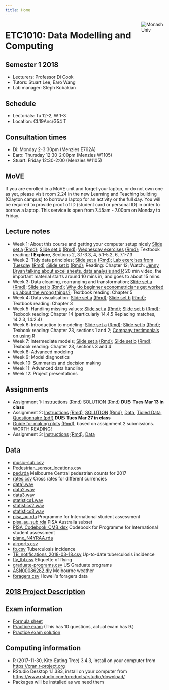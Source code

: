 ```yaml
---
title: Home
---
```


[<img src="img/M.png" style="max-width:15%;min-width:40px;float:right;" alt="Monash Univ" />](https://monash.edu)

# ETC1010: Data Modelling and Computing

## Semester 1 2018

- Lecturers: Professor Di Cook 
- Tutors: Stuart Lee, Earo Wang
- Lab manager: Steph Kobakian

## Schedule

- Lectorials: Tu 12-2, W 1-3 
- Location: CL19Anc/G54 T

## Consultation times

- Di: Monday 2-3:30pm (Menzies E762A)
- Earo: Thursday 12:30-2:00pm (Menzies W1105)
- Stuart: Friday 12:30-2:00 (Menzies W1105)

## MoVE

If you are enrolled in a MoVE unit and forget your laptop, or do not own one as yet, please visit room 2.24 in the new Learning and Teaching building (Clayton campus) to borrow a laptop for an activity or the full day. You will be required to provide proof of ID (student card or personal ID) in order to borrow a laptop. This service is open from 7.45am - 7.00pm on Monday to Friday.

## Lecture notes

- Week 1: About this course and getting your computer setup nicely [Slide set a](https://ebsmonash.shinyapps.io/lecture1a_intro/) [(Rmd)](lectures/lecture1a/lecture1a_intro.Rmd); [Slide set b](https://ebsmonash.shinyapps.io/lecture1b_intro/) [(Rmd)](lectures/lecture1b/lecture1b_intro.Rmd); [Wednesday exercises](https://ebsmonash.shinyapps.io/lecture1c_intro/) [(Rmd)](lectures/lecture1c/lecture1c_intro.Rmd); Textbook reading: __I Explore__, Sections 2, 3.1-3.3, 4, 5.1-5.2, 6, 7.1-7.3
- Week 2: Tidy data principles; [Slide set a](https://ebsmonash.shinyapps.io/lecture2a_tidydata/) [(Rmd)](lectures/lecture2a/lecture2a_tidydata.Rmd); [Lab exercises from Tuesday](lectures/Lab_exercises_week-2.html) [(Rmd)](lectures/Lab_exercises_week-2.Rmd) ;[Slide set b](https://ebsmonash.shinyapps.io/lecture2b_tidydata/) [(Rmd)](lectures/lecture2b/lecture2b_tidydata.Rmd); Reading: Chapter 12; Watch: [Jenny Bryan talking about excel sheets, data analysis and R](https://channel9.msdn.com/Events/useR-international-R-User-conference/useR2016/jailbreakr-Get-out-of-Excel-free) 20 min video, the important material starts around 10 mins in, and goes to about 15 mins.
- Week 3: Data cleaning, rearranging and transformation; [Slide set a](https://ebsmonash.shinyapps.io/lecture3a_wrangling/) [(Rmd)](lectures/lecture3a/lecture3a_wrangling.Rmd); [Slide set b](https://ebsmonash.shinyapps.io/lecture3b_wrangling/) [(Rmd)](lectures/lecture3b/lecture3b_wrangling.Rmd); [Why do beginner econometricians get worked up about the wrong things?](http://worthwhile.typepad.com/worthwhile_canadian_initi/2014/03/why-do-people-get-so-worked-about-linear-probability-models.html); Textbook reading: Chapter 5
- Week 4: Data visualisation: [Slide set a](https://ebsmonash.shinyapps.io/lecture4a_visualisation/) [(Rmd)](lectures/lecture4a/lecture4a_visualisation.Rmd); [Slide set b](https://ebsmonash.shinyapps.io/lecture4b_visualisation/) [(Rmd)](lectures/lecture4b/lecture4b_visualisation.Rmd); Textbook reading: Chapter 3
- Week 5: Handling missing values: [Slide set a](https://ebsmonash.shinyapps.io/lecture5a_missings/) [(Rmd)](lectures/lecture5a/lecture5a_missings.Rmd); [Slide set b](https://ebsmonash.shinyapps.io/lecture5b_recap/) [(Rmd)](lectures/lecture5b/lecture5b_recap.Rmd); Texbook reading: Chapter 14 (particularly 14.4.5 Replacing matches, 14.2.3, 14.2.4)
- Week 6: Introduction to modeling: [Slide set a](https://ebsmonash.shinyapps.io/lecture6a_models/) [(Rmd)](lectures/lecture6a/lecture6a_models.Rmd); [Slide set b](https://ebsmonash.shinyapps.io/lecture6b_models/) [(Rmd)](lectures/lecture6b/lecture6b_models.Rmd); Texbook reading: Chapter 23, sections 1 and 2; [Company testimonials on using R](https://github.com/ThinkR-open/companies-using-r)
- Week 7: Intermediate models; [Slide set a](https://ebsmonash.shinyapps.io/lecture7a_models/) [(Rmd)](lectures/lecture7a/lecture7a_models.Rmd); [Slide set  b](https://ebsmonash.shinyapps.io/lecture7b_models/) [(Rmd)](lectures/lecture7b/lecture7b_models.Rmd); Texbook reading: Chapter 23, sections 3 and 4
- Week 8: Advanced modeling
- Week 9: Model diagnostics
- Week 10: Summaries and decision making
- Week 11: Advanced data handling
- Week 12: Project presentations

## Assignments

- Assignment 1: [Instructions](assignments/assignment1.html) [(Rmd)](assignments/assignment1.Rmd) [SOLUTION](assignments/assignment1_solution.html) [(Rmd)](assignments/assignment1_solution.Rmd) **DUE: Tues Mar 13 in class**
- Assignment 2: [Instructions](assignments/assignment2.html) [(Rmd)](assignments/assignment2.Rmd), [SOLUTION](assignments/assignment2_solution.html) [(Rmd)](assignments/assignment2_solution.Rmd),  [Data](assignments/data/survey.csv), [Tidied Data](assignments/data/survey_tidy.csv), [Questionnaire (pdf)](assignments/class_survey.pdf)  **DUE: Tues Mar 27 in class**
- [Guide for making plots](assignments/assign2_blog.html) [(Rmd)](assignments/assign2_blog.Rmd), based on assignment 2 submissions. WORTH READING!
- Assignment 3: [Instructions](assignments/assignment3.html) [(Rmd)](assignments/assignment3.Rmd), [Data](assignments/data/Melbourne_housing_FULL.csv)

<!--
- [Peer evaluation assignments](assignments/assignment2_marking.csv) This is the team's assignment that you should evaluate, on reproducing and explanations. Enter your feedback in the "Assignment 2 peer evaluation" on ED. 
- You can download the Rmd and html for your evaluation here:
    - 5T: [Rmd](assignments/assignment2_submissions/5T/5T.Rmd) [html](assignments/assignment2_submissions/5T/5T.html)
    - BBC: [Rmd](assignments/assignment2_submissions/BBC/BBC.Rmd) [html](assignments/assignment2_submissions/BBC/BBC.html)
    - Black_4: [Rmd](assignments/assignment2_submissions/Black_4/Black_4.Rmd) [html](assignments/assignment2_submissions/Black_4/Black_4.html)
    - CJ: [Rmd](assignments/assignment2_submissions/CJ/CJ.Rmd) [html](assignments/assignment2_submissions/CJ/CJ.html)
    - Data Lads: [Rmd](assignments/assignment2_submissions/Data Lads/Data Lads.Rmd) [html](assignments/assignment2_submissions/Data Lads/Data Lads.html)
    - DQ: [Rmd](assignments/assignment2_submissions/DQ/DQ.Rmd) [html](assignments/assignment2_submissions/DQ/DQ.html)
    - ETC1010: [Rmd](assignments/assignment2_submissions/ETC1010/ETC1010.Rmd) [html](assignments/assignment2_submissions/ETC1010/ETC1010.html)
    - Group One: [Rmd](assignments/assignment2_submissions/Group-One/Group-One.Rmd) [html](assignments/assignment2_submissions/Group-One/Group-One.html)
    - Group1: [Rmd](assignments/assignment2_submissions/Group1/Group1.Rmd)
    - Group2: [Rmd](assignments/assignment2_submissions/Group2/Group2.rmd) [html](assignments/assignment2_submissions/Group2/Group2.html)
    - Group5: [Rmd](assignments/assignment2_submissions/Group5/Group5.Rmd) [html](assignments/assignment2_submissions/Group5/Group5.html)
    - GuangZongYaoZu: [Rmd](assignments/assignment2_submissions/GuangZongYaoZu/GuangZongYaoZu.Rmd) [html](assignments/assignment2_submissions/GuangZongYaoZu/GuangZongYaoZu.html)
    - HDgroup: [Rmd](assignments/assignment2_submissions/HDgroup/HDgroup.Rmd) [html](assignments/assignment2_submissions/HDgroup/HDgroup.html)
   - KatTim: [Rmd](assignments/assignment2_submissions/KatTim/KatTim.Rmd) [html](assignments/assignment2_submissions/KatTim/KatTim.html)
    - LSE: [Rmd](assignments/assignment2_submissions/LSE/LSE.Rmd) [html](assignments/assignment2_submissions/LSE/LSE.html)
    - MNS2: [Rmd](assignments/assignment2_submissions/MNS2/MNS2.Rmd) [html](assignments/assignment2_submissions/MNS2/MNS2.html)
    - OTN: [Rmd](assignments/assignment2_submissions/OTN/OTN.Rmd) [html](assignments/assignment2_submissions/OTN/OTN.html)
    - Raymond & Co: [Rmd](assignments/assignment2_submissions/Raymond & Co/Raymond & Co.Rmd) [html](assignments/assignment2_submissions/Raymond & Co/Raymond & Co.html)
    - The_Ems: [Rmd](assignments/assignment2_submissions/The_Ems/The_Ems.Rmd) [html](assignments/assignment2_submissions/The_Ems/The_Ems.html)
    - The Markdown Mates: [Rmd](assignments/assignment2_submissions/The_Markdown_Mates/The_Markdown_Mates.Rmd) [html](assignments/assignment2_submissions/The_Markdown_Mates/The_Markdown_Mates.html)
    - The_pirates: [Rmd](assignments/assignment2_submissions/The_pirates/The_pirates.Rmd) [html](assignments/assignment2_submissions/The_pirates/The_pirates.html)
    - YES: [Rmd](assignments/assignment2_submissions/YES/YES.Rmd) [html](assignments/assignment2_submissions/YES/YES.html)
-->

## Data 

- [music-sub.csv](http://dmac.netlify.com/lectures/data/music-sub.csv)
- [Pedestrian_sensor_locations.csv](http://dmac.netlify.com/lectures/data/Pedestrian_sensor_locations.csv)
- [ped.rda](http://dmac.netlify.com/lectures/data/ped.rda) Melbourne Central pedestrian counts for 2017
- [rates.csv](http://dmac.netlify.com/lectures/data/rates.csv) Cross rates for different currencies
- [data1.wav](http://dmac.netlify.com/lectures/data/data1.wav)
- [data2.wav](http://dmac.netlify.com/lectures/data/data2.wav)
- [data3.wav](http://dmac.netlify.com/lectures/data/data3.wav)
- [statistics1.wav](http://dmac.netlify.com/lectures/data/statistics1.wav)
- [statistics2.wav](http://dmac.netlify.com/lectures/data/statistics2.wav)
- [statistics3.wav](http://dmac.netlify.com/lectures/data/statistics3.wav)
- [pisa_au.rda](http://dmac.netlify.com/lectures/data/pisa_au.rda) Programme for International student assessment
- [pisa_au_sub.rda](http://dmac.netlify.com/lectures/lecture7a/data/pisa_au_sub.rda) PISA Australia subset
- [PISA_Codebook_CMB.xlsx](http://dmac.netlify.com/lectures/data/PISA_Codebook_CMB.xlsx) Codebook for Programme for International student assessment
- [plane_N4YRAA.rda](http://dmac.netlify.com/lectures/data/plane_N4YRAA.rda)
- [airports.csv](http://dmac.netlify.com/lectures/data/airports.csv)
- [tb.csv](http://dmac.netlify.com/lectures/data/tb.csv) Tuberculosis incidence
- [TB_notifications_2018-03-18.csv](http://dmac.netlify.com/lectures/data/TB_notifications_2018-03-18.csv) Up-to-date tuberculosis incidence
- [fly_tbl.csv](http://dmac.netlify.com/lectures/data/fly_tbl.csv) Etiquette of flying
- [graduate-programs.csv](http://dmac.netlify.com/lectures/data/graduate-programs.csv) US Graduate programs 
- [ASN00086282.dly](http://dmac.netlify.com/lectures/data/ASN00086282.dly) Melbourne weather
- [foragers.csv](http://dmac.netlify.com/lectures/data/foragers.csv) Howell's foragers data


## [2018 Project Description](project/project-ETC1010.pdf) 


## Exam information

- [Formula sheet](lectures/ETC1010_FORMULA_SHEET.pdf)
- [Practice exam](exam/practice_exam2017.pdf) (This has 10 questions, actual exam has 9.)
- [Practice exam solution](exam/practice_exam2017_solution.pdf)

## Computing information

- R (2017-11-30, Kite-Eating Tree) 3.4.3, install on your computer from https://cran.r-project.org
- RStudio Desktop 1.1.383, install on your computer from https://www.rstudio.com/products/rstudio/download/
- Packages will be installed as we need them
